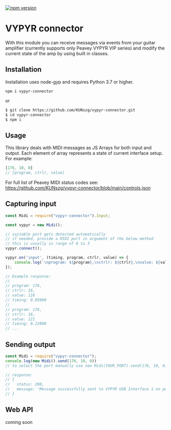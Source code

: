 [![npm version](https://badge.fury.io/js/vypyr-connector.svg)](https://badge.fury.io/js/vypyr-connector)

# VYPYR connector
With this module you can receive messages via events from your guitar amplifier (currently supports only Peavey VYPYR VIP series) and modify the current state of the amp by using built in classes.
## Installation
Installation uses node-gyp and requires Python 3.7 or higher.
```
npm i vypyr-connector
 ```
or
```sh
$ git clone https://github.com/KUNszg/vypyr-connector.git
$ cd vypyr-connector
$ npm i
```

## Usage
This library deals with MIDI messages as JS Arrays for both input and output.
Each element of array represents a state of current interface setup.
For example:
```javascript
[176, 10, 0]
// [program, ctrlr, value]
```

For full list of Peavey MIDI status codes see:
https://github.com/KUNszg/vypyr-connector/blob/main/controls.json

## Capturing input
```javascript
const Midi = require("vypyr-connector").Input;

const vypyr = new Midi();

// suitable port gets detected automatically
// if needed, provide a MIDI port in argument of the below method
// this is usually in range of 0 to 3
vypyr.connect();

vypyr.on('input', (timing, program, ctrlr, value) => {
    console.log(`\nprogram: ${program},\nctrlr: ${ctrlr},\nvalue: ${value}\ntiming: ${timing}`);
});

// Example response:
//
// program: 176,
// ctrlr: 16,
// value: 116
// timing: 0.05000
//
// program: 176,
// ctrlr: 16,
// value: 121
// timing: 0.15000
// ...
```
## Sending output
```javascript
const Midi = require("vypyr-connector");
console.log(new Midi().send(176, 10, 0))
// to select the port manually use new Midi(YOUR_PORT).send(176, 10, 0)

// response:
// {
//   status: 200,
//   message: 'Message successfully sent to VYPYR USB Interface 1 on port id 1'
// }
```
## Web API

coming soon